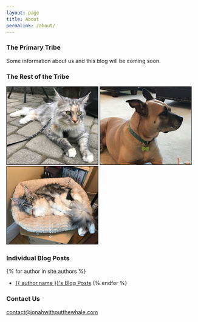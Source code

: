 ```yaml
---
layout: page
title: About
permalink: /about/
---
```


### The Primary Tribe
Some information about us and this blog will be coming soon.

### The Rest of the Tribe
![Mable](/images/mable.jpg) ![Tessa](/images/tessa.jpg) ![Mazie](/images/mazie.jpg)

### Individual Blog Posts

{% for author in site.authors %}
- <a href="{{ author.url }}">{{ author.name }}'s Blog Posts</a>
{% endfor %}

### Contact Us

[contact@jonahwithoutthewhale.com](mailto:contact@jonahwithoutthewhale.com)
